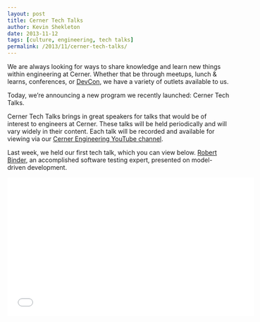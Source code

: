 ```yaml
---
layout: post
title: Cerner Tech Talks
author: Kevin Shekleton
date: 2013-11-12
tags: [culture, engineering, tech talks]
permalink: /2013/11/cerner-tech-talks/
---
```


We are always looking for ways to share knowledge and learn new things within engineering at Cerner. Whether that be through meetups, lunch & learns, conferences, or [DevCon](http://engineering.cerner.com/2013/08/devcon/), we have a variety of outlets available to us.

Today, we’re announcing a new program we recently launched: Cerner Tech Talks.

Cerner Tech Talks brings in great speakers for talks that would be of interest to engineers at Cerner. These talks will be held periodically and will vary widely in their content. Each talk will be recorded and available for viewing via our [Cerner Engineering YouTube channel](http://www.youtube.com/user/CernerEng).

Last week, we held our first tech talk, which you can view below. [Robert Binder](http://www.robertvbinder.com/), an accomplished software testing expert, presented on model-driven development.

<iframe width="560" height="315" src="//www.youtube.com/embed/OSlm6F8YmKc" frameborder="0" allowfullscreen></iframe>
